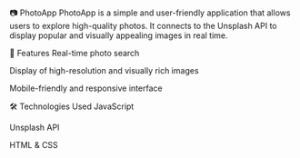 📷 PhotoApp
PhotoApp is a simple and user-friendly application that allows users to explore high-quality photos. It connects to the Unsplash API to display popular and visually appealing images in real time.

🚀 Features
Real-time photo search

Display of high-resolution and visually rich images

Mobile-friendly and responsive interface

🛠️ Technologies Used
JavaScript

Unsplash API

HTML & CSS

